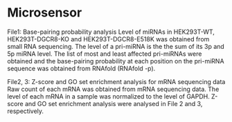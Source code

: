 # Microsensor
File1: Base-pairing probability analysis
Level of miRNAs in HEK293T-WT, HEK293T-DGCR8-KO and HEK293T-DGCR8-E518K was obtained from small RNA sequencing.
The level of a pri-miRNA is the the sum of its 3p and 5p miRNA level.
The list of most and least affected pri-miRNAs were obtained and the base-pairing probability at each position on the pri-miRNA sequence was obtained from RNAfold (RNAfold -p).

File2, 3: Z-score and GO set enrichment analysis for mRNA sequencing data
Raw count of each mRNA was obtained from mRNA sequencing data.
The level of each mRNA in a sample was normalized to the level of GAPDH.
Z-score and GO set enrichment analysis were analysed in File 2 and 3, respectively.
